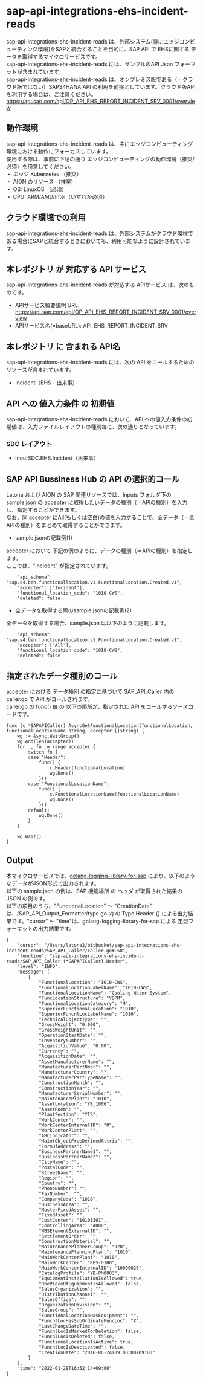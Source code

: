 # sap-api-integrations-ehs-incident-reads  
sap-api-integrations-ehs-incident-reads は、外部システム(特にエッジコンピューティング環境)をSAPと統合することを目的に、SAP API で EHSに関する データを取得するマイクロサービスです。  
sap-api-integrations-ehs-incident-reads には、サンプルのAPI Json フォーマットが含まれています。  
sap-api-integrations-ehs-incident-reads は、オンプレミス版である（＝クラウド版ではない）SAPS4HANA API の利用を前提としています。クラウド版APIを利用する場合は、ご注意ください。  
https://api.sap.com/api/OP_API_EHS_REPORT_INCIDENT_SRV_0001/overview

## 動作環境
sap-api-integrations-ehs-incident-reads は、主にエッジコンピューティング環境における動作にフォーカスしています。   
使用する際は、事前に下記の通り エッジコンピューティングの動作環境（推奨/必須）を用意してください。   
・ エッジ Kubernetes （推奨）    
・ AION のリソース （推奨)    
・ OS: LinuxOS （必須）    
・ CPU: ARM/AMD/Intel（いずれか必須） 

## クラウド環境での利用  
sap-api-integrations-ehs-incident-reads は、外部システムがクラウド環境である場合にSAPと統合するときにおいても、利用可能なように設計されています。  

## 本レポジトリ が 対応する API サービス
sap-api-integrations-ehs-incident-reads が対応する APIサービス は、次のものです。

* APIサービス概要説明 URL: https://api.sap.com/api/OP_API_EHS_REPORT_INCIDENT_SRV_0001/overview
* APIサービス名(=baseURL): API_EHS_REPORT_INCIDENT_SRV

## 本レポジトリ に 含まれる API名
sap-api-integrations-ehs-incident-reads には、次の API をコールするためのリソースが含まれています。  

* Incident（EHS - 出来事）

## API への 値入力条件 の 初期値
sap-api-integrations-ehs-incident-reads において、API への値入力条件の初期値は、入力ファイルレイアウトの種別毎に、次の通りとなっています。  

### SDC レイアウト

* inoutSDC.EHS.Incident（出来事）

## SAP API Bussiness Hub の API の選択的コール

Latona および AION の SAP 関連リソースでは、Inputs フォルダ下の sample.json の accepter に取得したいデータの種別（＝APIの種別）を入力し、指定することができます。  
なお、同 accepter にAll(もしくは空白)の値を入力することで、全データ（＝全APIの種別）をまとめて取得することができます。  

* sample.jsonの記載例(1)  

accepter において 下記の例のように、データの種別（＝APIの種別）を指定します。  
ここでは、"Incident" が指定されています。    
  
```
	"api_schema": "sap.s4.beh.functionallocation.v1.FunctionalLocation.Created.v1",
	"accepter": ["Incident"],
	"functional_location_code": "1010-CWS",
	"deleted": false
```
  
* 全データを取得する際のsample.jsonの記載例(2)  

全データを取得する場合、sample.json は以下のように記載します。  

```
	"api_schema": "sap.s4.beh.functionallocation.v1.FunctionalLocation.Created.v1",
	"accepter": ["All"],
	"functional_location_code": "1010-CWS",
	"deleted": false
```

## 指定されたデータ種別のコール

accepter における データ種別 の指定に基づいて SAP_API_Caller 内の caller.go で API がコールされます。  
caller.go の func() 毎 の 以下の箇所が、指定された API をコールするソースコードです。  

```
func (c *SAPAPICaller) AsyncGetFunctionalLocation(functionalLocation, functionalLocationName string, accepter []string) {
	wg := &sync.WaitGroup{}
	wg.Add(len(accepter))
	for _, fn := range accepter {
		switch fn {
		case "Header":
			func() {
				c.Header(functionalLocation)
				wg.Done()
			}()
		case "FunctionalLocationName":
			func() {
				c.FunctionalLocationName(functionalLocationName)
				wg.Done()
			}()
		default:
			wg.Done()
		}
	}

	wg.Wait()
}
```

## Output  
本マイクロサービスでは、[golang-logging-library-for-sap](https://github.com/latonaio/golang-logging-library-for-sap) により、以下のようなデータがJSON形式で出力されます。  
以下の sample.json の例は、SAP 機能場所 の ヘッダ が取得された結果の JSON の例です。  
以下の項目のうち、"FunctionalLocation" ～ "CreationDate" は、/SAP_API_Output_Formatter/type.go 内 の Type Header {} による出力結果です。"cursor" ～ "time"は、golang-logging-library-for-sap による 定型フォーマットの出力結果です。  

```
{
	"cursor": "/Users/latona2/bitbucket/sap-api-integrations-ehs-incident-reads/SAP_API_Caller/caller.go#L58",
	"function": "sap-api-integrations-ehs-incident-reads/SAP_API_Caller.(*SAPAPICaller).Header",
	"level": "INFO",
	"message": [
		{
			"FunctionalLocation": "1010-CWS",
			"FunctionalLocationLabelName": "1010-CWS",
			"FunctionalLocationName": "Cooling Water System",
			"FuncLocationStructure": "YBPM",
			"FunctionalLocationCategory": "M",
			"SuperiorFunctionalLocation": "1010",
			"SuperiorFuncnlLocLabelName": "1010",
			"TechnicalObjectType": "",
			"GrossWeight": "0.000",
			"GrossWeightUnit": "",
			"OperationStartDate": "",
			"InventoryNumber": "",
			"AcquisitionValue": "0.00",
			"Currency": "",
			"AcquisitionDate": "",
			"AssetManufacturerName": "",
			"ManufacturerPartNmbr": "",
			"ManufacturerCountry": "",
			"ManufacturerPartTypeName": "",
			"ConstructionMonth": "",
			"ConstructionYear": "",
			"ManufacturerSerialNumber": "",
			"MaintenancePlant": "1010",
			"AssetLocation": "YB_1006",
			"AssetRoom": "",
			"PlantSection": "YIS",
			"WorkCenter": "",
			"WorkCenterInternalID": "0",
			"WorkCenterPlant": "",
			"ABCIndicator": "",
			"MaintObjectFreeDefinedAttrib": "",
			"FormOfAddress": "",
			"BusinessPartnerName1": "",
			"BusinessPartnerName2": "",
			"CityName": "",
			"PostalCode": "",
			"StreetName": "",
			"Region": "",
			"Country": "",
			"PhoneNumber": "",
			"FaxNumber": "",
			"CompanyCode": "1010",
			"BusinessArea": "",
			"MasterFixedAsset": "",
			"FixedAsset": "",
			"CostCenter": "10101301",
			"ControllingArea": "A000",
			"WBSElementExternalID": "",
			"SettlementOrder": "",
			"ConstructionMaterial": "",
			"MaintenancePlannerGroup": "920",
			"MaintenancePlanningPlant": "1010",
			"MainWorkCenterPlant": "1010",
			"MainWorkCenter": "RES-0100",
			"MainWorkCenterInternalID": "10000026",
			"CatalogProfile": "YB-PM0003",
			"EquipmentInstallationIsAllowed": true,
			"OnePieceOfEquipmentIsAllowed": false,
			"SalesOrganization": "",
			"DistributionChannel": "",
			"SalesOffice": "",
			"OrganizationDivision": "",
			"SalesGroup": "",
			"FunctionalLocationHasEquipment": "",
			"FuncnlLocHasSubOrdinateFuncLoc": "X",
			"LastChangeDateTime": "",
			"FuncnlLocIsMarkedForDeletion": false,
			"FuncnlLocIsDeleted": false,
			"FunctionalLocationIsActive": true,
			"FuncnlLocIsDeactivated": false,
			"CreationDate": "2016-06-24T09:00:00+09:00"
		}
	],
	"time": "2022-01-28T16:52:14+09:00"
}
```
